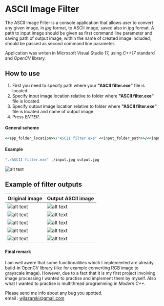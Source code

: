 # ASCII Image Filter

The ASCII Image Filter is a console application that allows user to convert any given image, in _jpg_ format, to ASCII image, saved also in _jpg_ format. A path to input image should be given as first command line parameter and saving path of output image, within the name of created image included, should be passed as second command line parameter.

Application was writen in Microsoft Visual Studio 17, using _C++17_ standard and _OpenCV_ library.

## How to use

1) First you need to specify path where your __"ASCII filter.exe"__ file is located.
2) Specify input image location relative to folder where __"ASCII filter.exe"__ file is located.
3) Specify output image location relative to folder where __"ASCII filter.exe"__ file is located and name of output image.
4) Press _ENTER_.

#### General scheme

```cmd
<<app_folder_location>>/"ASCII filter.exe" <<input_folder_path>>/<<input_image_name>> <<output_folder_path>>/<<output_image_name>>
```

#### Example

```cmd
"./ASCII filter.exe" ./input.jpg output.jpg
```

![alt text](https://l3ipbw.db.files.1drv.com/y4mST4W3d4Wh0WtFsQlf1CZob-YJqowJn5n9NLoXGGtMXoNPNHtxZqTLevW8lJ_au6ZuMn_7ykcrormGBHY5hU2PIFx5Sw6UTkBsM1Dvbh1CjENJcd79sYFWd9V4PCORxIoeKM_9IuQQEWEOrhwrM6qbf_tnBqptNYg_oCFMp_3SvJwhRhWi8ZAX0w8uDTWBovbPlJZqQU5mP9W770kcCyM3Q/example.gif?download&psid=1)

## Example of filter outputs

| Original image  | Output ASCII image |
| ------------- | ------------- |
| ![alt text](https://db3pap002files.storage.live.com/y4m7TPjnot63HdDOG_EKOmgSiQMoH-cKBff5XuN8h94O_T2gTaFxLma_XoR1pq_4aneDU6YBpLM-jAKF62UFMMUNbQXH0gm9yKfBWifYEqmutzxrSLRWOnSQQJxQxkUeD9h8IZgKzz1wAkRIObcHaQklgmoYgd0M_AJEVQQCGO-y831rLzbYcGArf8sBY__c-2xhZXrpEJPrDSMbHRJzXPnig/example1.jpg?psid=1&width=224&height=224&cropMode=center)  | ![alt text](https://db3pap002files.storage.live.com/y4mhoBZ7MGBZorIHFk1ywaZ09oNQttF-UP22NaA1JLlFeHQImvJ8_4uR-0H4ndqV4NhN5H675MMUt04i8JRugvEbSXvHLwoP5mc2LKowNCAQVdqPc9eCI12IA3JCwOEnTR8oTnSDXxtGDLOCaRJP75ltfy2qkdPVp22sIxMT2rBMmQIKBD0IQVgJX-BaYXOLAIuf8BbcuvIhV1TqfALrWG-VA/outexample1.jpg?psid=1&width=224&height=324)  |
| ![alt text](https://db3pap002files.storage.live.com/y4mX51NhoMndhehNgPIyW7QZ-yqyPEhIBoYTAJs83zRQRCY18nK4_FoRpr9S-UB0JOtUmXh4KpocJrS0bCaiAdU_k9__QqMxSeOVxAvQZr24JZxJ79Qslt14qw2_lyNHbNvLskTyhrbNAuLYppT5EbUHgM_7dB_1ezpcmxNfBJASq3IO3OoHGGuGrRsauIX4kjPwZ7NLRbMrEwgSaP5FvKc6w/example2.jpg?psid=1&width=480&height=270)  | ![alt text](https://db3pap002files.storage.live.com/y4mh5gtc2YCh5T5XvzXP_xuMY8MTtgIg1DiVoCJj4jLuQUsv2ACO-_m9z231YODpDajKXsxGf9Uu83lvVNYZWSPdpX6CjlhSfnd4dSuaMp9W8GOGu05jyyRZzFxXWupABJVlnW_TSpgBM6LZ2UHxIwVw9W_H-HprSzfiKM5QQ9Ahjzm6Bb2cPtBpI9lcvTk_gXzldhK6zkuIOUNQpSH35yNjg/outexample2.jpg?psid=1&width=480&height=370)  |
| ![alt text](https://db3pap002files.storage.live.com/y4m9RiRwXMFOHT4Masjhj7M_D2i3zxKP-97XjbB-_mbWk7xgSXfoK0Ef2AZjvSTCswT6JZm7ph8Du2YmhXIse48Nn1GI3Jimt3JLwPZjIOIWKBsHliaBuAegimE8LzE2SZHTphdSbruaJd5bTMHaq0dzMX64LTlW6N9J6_EBergfM7vKrI5l3Mfx7Cf8mLN2bjZYofbUN68Bpil-1e5TztI_A/example3.jpg?psid=1&width=600&height=400)  | ![alt text](https://db3pap002files.storage.live.com/y4m05JsbHN6mapnXHoLh6WocgmuqZgTHS-u0UZLV12PldrV2qXEM3WWw_KF5EXW1RrsTHTBW0F7Y_GwgWUd_GfcGrQSDD3vyoTRN0BWJcgO2_5_fbySPHlsFh5Ckpo6gWBbR_0uLSGCa6FEga_M7Z-Qqd7PxcfKoySnn0p0f1Q8uSg5ZYbMZPNQ2VHRZxxDqA0wRHo654rHv66qzvjL3p859w/outexample3.jpg?psid=1&width=600&height=400)  |
| ![alt text](https://db3pap002files.storage.live.com/y4mOtNoPcnHjbdHK5j0gxQc3RauvzdCzBbZty3djmjn9ARlY4WG6PVR9JjBPN6boozUkiHPLnOtLESsW_WrS079uAWnMXjn7Zki15Wr6iwq5UZynb5yGmiM3zwBrZfxi_QXMvmAUQN7qIxTcS5nJUYk3dgw2-zA6LuEcEsOg1VC2ZV4dc1VILGZLNxE91-PHnpmvVm44JQSqejf2_rkMp4pzw/example4.jpg?psid=1&width=600&height=400)  | ![alt text](https://db3pap002files.storage.live.com/y4mjy_zqpf22sxdB778rcQMjN6PaKQybXWujf4IZUqKzj-k49IvrLuWy9HECO9ly-WemtwBQzkCYmMrt1J9JwxRpz1pvt-WAxZkzF9YAGZpj5zYTq3aWzUyOBRozmID5B5Ic05xV4wJVspagq7kmQiQG4PaBcVpc7v1h-vgTcPTYbO7HOJeYIBx-ey7rZfi3P5hEB7kTMZqukV-Akw3BxLdAA/outexample4.jpg?psid=1&width=600&height=400)  |
| ![alt text](https://db3pap002files.storage.live.com/y4mqF1_XArl-HcGqnGahDFrfWG7gCqzrNin5USUXREeK-99sdXfaOhv0E_Y3SHLq_r4NNe3Thrzpl7H5OSSQr2XDPuIMw440wvi0s-OrIK24vuvmyiMk-47X21TF0TB8_O-WSdZty5PF9BHHSVYJM0Xrp2_a1eBz3ZWHHG6UJthFAGiCbaLZJ28BvQfV7CsNQzImXMslqtpHyf6DchSeHBfTg/example5.jpg?psid=1&width=600&height=800)  | ![alt text](https://db3pap002files.storage.live.com/y4mkp6uhI5GvPlHlj3N3NfpERZ70cS5Yc6lnnwVJdvCXx3RJu8m5FcBVQcyPYx-p1vawuP3_RzSyhfUfCyk7kE90QztOZbZAu2BTRTR1-ey9t21xhhz5udMcpyoFjlXDb8rYGt6b-FUVb1wM8xu1KQi8xXzNw0-ifUd5ZM7YiEIwkG_SUiIB_ePx9sPYOpkv2L6LuMgYb7rR9ttBmWJeNw5DA/outexample5.jpg?psid=1&width=600&height=800)  |


#### Final remark
I am well awere that some functionalities which I implemented are already build-in OpenCV library (like for example converting RGB image to grayscale image). However, due to a fact that it is my first project involving image processing I wanted to practise and implement them by myself. Also what I wanted to practise is multithread programming in _Modern C++_.

Please send me info about any bug you spotted.</br>
email : wjlazarski@gmail.com
